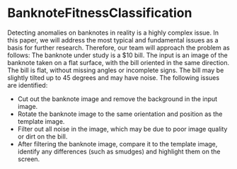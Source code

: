 # BanknoteFitnessClassification
Detecting anomalies on banknotes in reality is a highly complex issue. In this paper, we will address the most typical and fundamental issues as a basis for further research. Therefore, our team will approach the problem as follows:
The banknote under study is a $10 bill. The input is an image of the banknote taken on a flat surface, with the bill oriented in the same direction. The bill is flat, without missing angles or incomplete signs. The bill may be slightly tilted up to 45 degrees and may have noise. The following issues are identified:
+ Cut out the banknote image and remove the background in the input image.
+ Rotate the banknote image to the same orientation and position as the template image.
+ Filter out all noise in the image, which may be due to poor image quality or dirt on the bill.
+ After filtering the banknote image, compare it to the template image, identify any differences (such as smudges) and highlight them on the screen.

